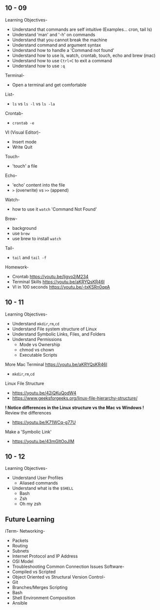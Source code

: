 ## 10 - 09
Learning Objectives-
* Understand that commands are self intuitive (Examples... cron, tail ls)
* Understand 'man' and '-h' on commands
* Understand that you cannot break the machine
* Understand command and argument syntax
* Understand how to handle a 'Command not found'
* Understand how to use ls, watch, crontab, touch, echo and brew (mac)
* Understand how to use `Ctrl+C` to exit a command
* Understand how to use `:q`

Terminal-
* Open a terminal and get comfortable

List-
* `ls` vs `ls -l` vs `ls -la`

Crontab-
* `crontab -e`

VI (Visual Editor)-
* Insert mode
* Write Quit

Touch-
* 'touch' a file

Echo-
* 'echo' content into the file 
* `>` (overwrite) vs `>>` (append)

Watch-
* how to use it
`watch` 'Command Not Found'

Brew-
* background
* use `brew`
* use brew to install `watch`
  
Tail-
* `tail` and `tail -f`

Homework-
* Crontab https://youtu.be/ljgvo2jM234
* Terminal Skills https://youtu.be/aKRYQsKR46I
* VI in 100 seconds https://youtu.be/-txKSRn0qeA


## 10 - 11
Learning Objectives-
* Understand `mkdir`,`rm`,`cd`
* Understand File system structure of Linux
* Understand Symbolic Links, Files, and Folders
* Understand Permissions
	* Mode vs Ownership
	* chmod vs chown
	* Executable Scripts

	  
More Mac Terminal https://youtu.be/aKRYQsKR46I
* `mkdir`,`rm`,`cd`

Linux File Structure
* https://youtu.be/42iQKuQodW4
* https://www.geeksforgeeks.org/linux-file-hierarchy-structure/

__! Notice differences in the Linux structure vs the Mac vs Windows !__
Review the differences
* https://youtu.be/K71WCq-g77U

Make a 'Symbolic Link'
* https://youtu.be/43mGItOoJIM


## 10 - 12
Learning Objectives-
* Understand User Profiles
	* Aliased commands
* Understand what is the `$SHELL`
	* Bash
	* Zsh
	* Oh my zsh

## Future Learning
iTerm-
Networking-
 * Packets
 * Routing
 * Subnets
 * Internet Protocol and IP Address
 * OSI Model
 * Troubleshooting Common Connection Issues
Software-
* Compiled vs Scripted
* Object Oriented vs Structural
Version Control-
* Git
* Branches/Merges
Scripting
* Bash
* Shell
Environment Composition
* Ansible





